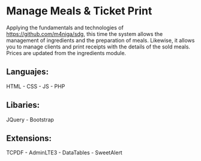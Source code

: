 # Manage Meals & Ticket Print

Applying the fundamentals and technologies of https://github.com/m4niga/sdg, this time the system allows the management of ingredients and the preparation of meals.
Likewise, it allows you to manage clients and print receipts with the details of the sold meals. Prices are updated from the ingredients module.

Languajes:
-
HTML -
CSS -
JS -
PHP

Libaries:
-
JQuery -
Bootstrap

Extensions:
-
TCPDF -
AdminLTE3 -
DataTables -
SweetAlert
